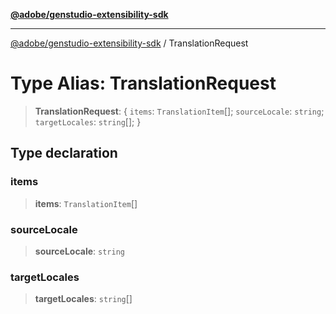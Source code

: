 [**@adobe/genstudio-extensibility-sdk**](../README.md)

***

[@adobe/genstudio-extensibility-sdk](../globals.md) / TranslationRequest

# Type Alias: TranslationRequest

> **TranslationRequest**: \{ `items`: `TranslationItem`[]; `sourceLocale`: `string`; `targetLocales`: `string`[]; \}

## Type declaration

### items

> **items**: `TranslationItem`[]

### sourceLocale

> **sourceLocale**: `string`

### targetLocales

> **targetLocales**: `string`[]
